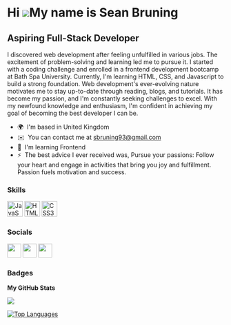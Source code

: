 Hi ![](https://user-images.githubusercontent.com/18350557/176309783-0785949b-9127-417c-8b55-ab5a4333674e.gif)My name is Sean Bruning
====================================================================================================================================

Aspiring Full-Stack Developer
-----------------------------

I discovered web development after feeling unfulfilled in various jobs. The excitement of problem-solving and learning led me to pursue it. I started with a coding challenge and enrolled in a frontend development bootcamp at Bath Spa University. Currently, I'm learning HTML, CSS, and Javascript to build a strong foundation. Web development's ever-evolving nature motivates me to stay up-to-date through reading, blogs, and tutorials. It has become my passion, and I'm constantly seeking challenges to excel. With my newfound knowledge and enthusiasm, I'm confident in achieving my goal of becoming the best developer I can be.

* 🌍  I'm based in United Kingdom
* ✉️  You can contact me at [sbruning93@gmail.com](mailto:sbruning93@gmail.com)
* 🧠  I'm learning Frontend
* ⚡  The best advice I ever received was, Pursue your passions: Follow your heart and engage in activities that bring you joy and fulfillment. Passion fuels motivation and success.

### Skills


<p align="left">
<a href="https://developer.mozilla.org/en-US/docs/Web/JavaScript" target="_blank" rel="noreferrer"><img src="https://raw.githubusercontent.com/danielcranney/readme-generator/main/public/icons/skills/javascript-colored.svg" width="36" height="36" alt="JavaScript" /></a>
<a href="https://developer.mozilla.org/en-US/docs/Glossary/HTML5" target="_blank" rel="noreferrer"><img src="https://raw.githubusercontent.com/danielcranney/readme-generator/main/public/icons/skills/html5-colored.svg" width="36" height="36" alt="HTML5" /></a>
<a href="https://www.w3.org/TR/CSS/#css" target="_blank" rel="noreferrer"><img src="https://raw.githubusercontent.com/danielcranney/readme-generator/main/public/icons/skills/css3-colored.svg" width="36" height="36" alt="CSS3" /></a>
</p>


### Socials

<p align="left"> <a href="https://www.codepen.io/SeanBru" target="_blank" rel="noreferrer"><img src="https://raw.githubusercontent.com/danielcranney/readme-generator/main/public/icons/socials/codepen-dark.svg" width="32" height="32" /></a> <a href="https://www.github.com/SeanBruning" target="_blank" rel="noreferrer"><img src="https://raw.githubusercontent.com/danielcranney/readme-generator/main/public/icons/socials/github-dark.svg" width="32" height="32" /></a> <a href="https://www.linkedin.com/in/sean-bruning" target="_blank" rel="noreferrer"><img src="https://raw.githubusercontent.com/danielcranney/readme-generator/main/public/icons/socials/linkedin.svg" width="32" height="32" /></a></p>

### Badges

<b>My GitHub Stats</b>

<a href="http://www.github.com/SeanBruning"><img src="https://github-readme-streak-stats.herokuapp.com/?user=SeanBruning&stroke=14b8a6&background=1e3a8a&ring=ffffff&fire=ffffff&currStreakNum=14b8a6&currStreakLabel=ffffff&sideNums=14b8a6&sideLabels=14b8a6&dates=14b8a6&hide_border=true" /></a>

<a href="https://github.com/SeanBruning" align="left"><img src="https://github-readme-stats.vercel.app/api/top-langs/?username=SeanBruning&langs_count=10&title_color=ffffff&text_color=14b8a6&icon_color=0891b2&bg_color=1e3a8a&hide_border=true&locale=en&custom_title=Top%20%Languages" alt="Top Languages" /></a>
